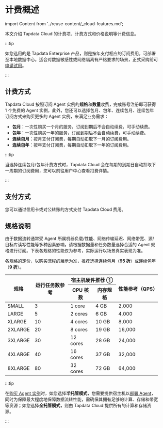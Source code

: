 # 计费概述

import Content from '../reuse-content/_cloud-features.md';

<Content />

本文介绍 Tapdata Cloud 的计费项、计费方式和价格说明等计费信息。

:::tip

如您选用的是 Tapdata Enterprise 产品，则是按年支付相应的订阅费用，可部署至本地数据中心，适合对数据敏感性或网络隔离有严格要求的场景，正式采购前可[申请试用](https://tapdata.net/tapdata-on-prem/demo.html)‍。

:::

## 计费方式

Tapdata Cloud 按照订阅 Agent 实例的**规格**和**数量**收费，完成账号注册即可获得 1 个免费的 Agent 实例，此外，您还可以选择包月、包年、连续包月、连续包年订阅方式来购买更多的 Agent 实例，来满足业务需求：

- **包月**：一次性购买一个月的服务，订阅到期后不会自动续费，可手动续费。
- **包年**：一次性购买一年的服务，订阅到期后不会自动续费，可手动续费。
- **连续包月**：按月支付订阅费，每期自动扣取下一月的订阅费用。
- **连续包年**：按年支付订阅费，每期自动扣取下一年的订阅费用。

:::tip

当选择连续包月/包年计费方式时，Tapdata Cloud 会在每期的到期日自动扣取下一周期的订阅费用，您可以前往用户中心查看扣费详情。

:::

## 支付方式

您可以通过信用卡或对公转账的方式支付 Tapdata Cloud 费用。




## <span id="spec-info">规格说明</span>

由于数据流转通常受 Agent 所属机器负载/性能、网络传输延迟、网络带宽、源/目标库读写性能等多种因素影响，请根据数据量和任务数量选择合适的 Agent 规格进行订阅。下表各规格的性能仅为参考，实际运行以场景真实表现为准。

各规格的定价，以购买流程的展示为准，推荐选择连续包月（**95 折**）或连续包年（**9 折**）。

<table>
<thead>
  <tr>
    <th rowspan="2">规格</th>
    <th rowspan="2">运行任务数参考</th>
    <th colspan="2">宿主机硬件推荐 ①</th>
    <th rowspan="2">性能参考（QPS）</th>
  </tr>
  <tr>
    <th>CPU 核数</th>
    <th>内存规格</th>
  </tr>
</thead>
<tbody>
  <tr>
    <td>SMALL</td>
    <td>3</td>
    <td>1 core</td>
    <td>4 GB</td>
    <td>2,000</td>
  </tr>
  <tr>
    <td>LARGE</td>
    <td>5</td>
    <td>2 cores</td>
    <td>6 GB</td>
    <td>4,000</td>
  </tr>
  <tr>
    <td>XLARGE</td>
    <td>10</td>
    <td>4 cores</td>
    <td>10 GB</td>
    <td>8,000</td>
  </tr>
  <tr>
    <td>2XLARGE</td>
    <td>20</td>
    <td>8 cores</td>
    <td>19 GB</td>
    <td>16,000</td>
  </tr>
  <tr>
    <td>3XLARGE</td>
    <td>30</td>
    <td>12 cores</td>
    <td>28 GB</td>
    <td>24,000</td>
  </tr>
  <tr>
    <td>4XLARGE</td>
    <td>40</td>
    <td>16 cores</td>
    <td>37 GB</td>
    <td>32,000</td>
  </tr>
  <tr>
    <td>8XLARGE</td>
    <td>80</td>
    <td>32 cores</td>
    <td>72 GB</td>
    <td>64,000</td>
  </tr>
</tbody>
</table>


:::tip

在[购买 Agent 实例](purchase.md)时，如您选择**半托管模式**，您需要提供宿主机以[部署 Agent](../quick-start/install/install-tapdata-agent/README.md)，同时为保障最大程度地保障数据流转性能，需确保其拥有足够的计算、存储和带宽等资源；如您选择**全托管模式**，则由 Tapdata Cloud 提供所有的计算和存储资源。

:::

